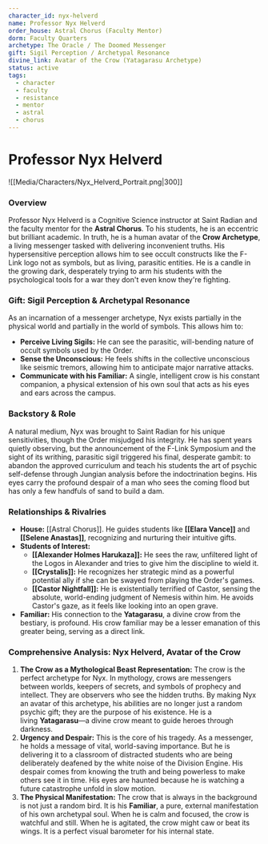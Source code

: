 ```yaml
---
character_id: nyx-helverd
name: Professor Nyx Helverd
order_house: Astral Chorus (Faculty Mentor)
dorm: Faculty Quarters
archetype: The Oracle / The Doomed Messenger
gift: Sigil Perception / Archetypal Resonance
divine_link: Avatar of the Crow (Yatagarasu Archetype)
status: active
tags:
  - character
  - faculty
  - resistance
  - mentor
  - astral
  - chorus
---
```


# Professor Nyx Helverd

![[Media/Characters/Nyx_Helverd_Portrait.png|300]]

### Overview

Professor Nyx Helverd is a Cognitive Science instructor at Saint Radian and the faculty mentor for the **Astral Chorus**. To his students, he is an eccentric but brilliant academic. In truth, he is a human avatar of the **Crow Archetype**, a living messenger tasked with delivering inconvenient truths. His hypersensitive perception allows him to see occult constructs like the F-Link logo not as symbols, but as living, parasitic entities. He is a candle in the growing dark, desperately trying to arm his students with the psychological tools for a war they don't even know they're fighting.

### Gift: Sigil Perception & Archetypal Resonance

As an incarnation of a messenger archetype, Nyx exists partially in the physical world and partially in the world of symbols. This allows him to:
- **Perceive Living Sigils:** He can see the parasitic, will-bending nature of occult symbols used by the Order.
- **Sense the Unconscious:** He feels shifts in the collective unconscious like seismic tremors, allowing him to anticipate major narrative attacks.
- **Communicate with his Familiar:** A single, intelligent crow is his constant companion, a physical extension of his own soul that acts as his eyes and ears across the campus.

### Backstory & Role

A natural medium, Nyx was brought to Saint Radian for his unique sensitivities, though the Order misjudged his integrity. He has spent years quietly observing, but the announcement of the F-Link Symposium and the sight of its writhing, parasitic sigil triggered his final, desperate gambit: to abandon the approved curriculum and teach his students the art of psychic self-defense through Jungian analysis before the indoctrination begins. His eyes carry the profound despair of a man who sees the coming flood but has only a few handfuls of sand to build a dam.

### Relationships & Rivalries

*   **House:** [[Astral Chorus]]. He guides students like **[[Elara Vance]]** and **[[Selene Anastas]]**, recognizing and nurturing their intuitive gifts.
*   **Students of Interest:**
    *   **[[Alexander Holmes Harukaza]]:** He sees the raw, unfiltered light of the Logos in Alexander and tries to give him the discipline to wield it.
    *   **[[Crystalis]]:** He recognizes her strategic mind as a powerful potential ally if she can be swayed from playing the Order's games.
    *   **[[Castor Nightfall]]:** He is existentially terrified of Castor, sensing the absolute, world-ending judgment of Nemesis within him. He avoids Castor's gaze, as it feels like looking into an open grave.
*   **Familiar:** His connection to the **Yatagarasu**, a divine crow from the bestiary, is profound. His crow familiar may be a lesser emanation of this greater being, serving as a direct link.
### **Comprehensive Analysis: Nyx Helverd, Avatar of the Crow**

1. **The Crow as a Mythological Beast Representation:** The crow is the perfect archetype for Nyx. In mythology, crows are messengers between worlds, keepers of secrets, and symbols of prophecy and intellect. They are observers who see the hidden truths. By making Nyx an avatar of this archetype, his abilities are no longer just a random psychic gift; they are the purpose of his existence. He is a living **Yatagarasu**—a divine crow meant to guide heroes through darkness.
2. **Urgency and Despair:** This is the core of his tragedy. As a messenger, he holds a message of vital, world-saving importance. But he is delivering it to a classroom of distracted students who are being deliberately deafened by the white noise of the Division Engine. His despair comes from knowing the truth and being powerless to make others see it in time. His eyes are haunted because he is watching a future catastrophe unfold in slow motion.
3. **The Physical Manifestation:** The crow that is always in the background is not just a random bird. It is his **Familiar**, a pure, external manifestation of his own archetypal soul. When he is calm and focused, the crow is watchful and still. When he is agitated, the crow might caw or beat its wings. It is a perfect visual barometer for his internal state.